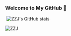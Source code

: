 ### Welcome to My GitHub 👋   

​                                                                                  ![ZZJ's GitHub stats](https://github-readme-stats.vercel.app/api?username=RS2002&theme=tokyonight&rank_icon=percentile)       

![ZZJ](https://github-profile-trophy.vercel.app/?username=RS2002&theme=tokyonight)
